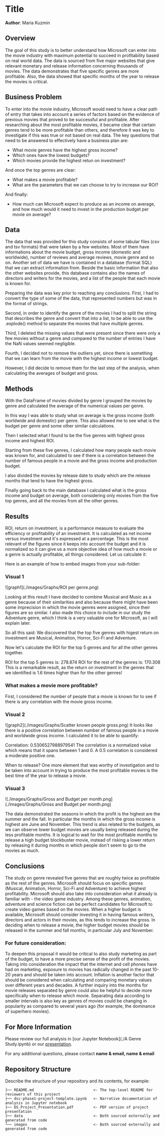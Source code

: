 # Title

**Author**: Maria Kuzmin
## Overview

The goal of this study is to better understand how Microsoft can enter into the movie industry with maximum potential to succeed in profitability based on real world data.
The data is sourced from five major websites that give relevant monetary and release information concerning thousands of movies.
The data demonstrates that five specific genres are more profitable.
Also, the data showed that specific months of the year to release the movies is critical.

## Business Problem

To enter into the movie industry, Microsoft would need to have a clear path of entry that takes into account a series of factors based on the evidence of previous movies that proved to be successful and profitable. After researching about the most profitable movies, it became clear that certain genres tend to be more profitable than others, and therefore it was key to investigate if this was true or not based on real data. The key questions that need to be answered to effectively have a business plan are:

- What movie genres have the highest gross income?
- Which ones have the lowest budgets?
- Which movies provide the highest retun on investment?

And once the top genres are clear:
- What makes a movie profitable?
- What are the parameters that we can choose to try to increase our ROI?

And finally: 
- How much can Microsoft expect to produce as an income on average, and how much would it need to invest in the production budget per movie on average?

## Data

The data that was provided for this study consists of some tabular files (csv and tsv formats) that were taken by a few websites. Most of them have informations about the movie budget, gross income (domestic and worldwide), number of reviews and average reviews, movie genre and so on.
Another set of data we have is contained in a database (format SQL) that we can extract information from.
Beside the basic information that also the other websites provide, this database contains also the names of directors and writers for the movies, and a list of the people that each movie is known for.

Preparing the data was key prior to reaching any conclusions. 
First, I had to convert the type of some of the data, that represented numbers but was in the format of strings. 

Second, in order to identify the genre of the movies I had to split the string that describes the genre and convert that into a list, to be able to use the .explode() method to separate the movies that have multiple genres.

Third, I deleted the missing values that were present since there were only a few movies without a genre and compared to the number of entries I have the NaN values seemed negligible.

Fourth, I decided not to remove the outliers yet, since there is something that we can learn from the movie with the highest income or lowest budget.

However, I did decide to remove them for the last step of the analysis, when calculating the averages of budget and gross.

## Methods

With the DataFrame of movies divided by genre I grouped the movies by genre and calculated the average of the numerical values per genre.

In this way I was able to study what on average is the gross income (both worldwide and domestic) per genre. This also allowed me to see what is the budget per genre and some other similar calculations.

Then I selected what I found to be the five genres with highest gross income and highest ROI.

Starting from these five genres, I calculated how many people each movie was known for, and calculated to see if there is a correlation between the number of famous people in a movie and the gross income and production budget.

I also divided the movies by release date to study which are the release months that tend to have the highest gross.

Finally going back to the main database I calculated what is the gross income and budget on average, both considering only movies from the five top genres, and all the movies from all the other genres.

## Results

ROI, return on investment, is a performance measure to evaluate the efficiency or profitability of an investment. It is calculated as net income versus investment and it's expressed at a percentage. This is the most relevant of the figures since it keeps into account the budget and it is normalized so it can give us a more objective idea of how much a movie or a genre is actually profitable, all things considered. Let us calculate it:

Here is an example of how to embed images from your sub-folder:

### Visual 1
![graph1](./images/Graphs/ROI per genre.png)

Looking at this result I have decided to combine Musical and Music as a genre because of their similarities and also because there might have been some imprecision in which the movie genres were assigned, since their figures are so similar. I also made this choice to include in our study the Adventure genre, which I think is a very valuable one for Microsoft, as I will explain later.

So all this said: We discovered that the top five genres with higest return on investment are Musical, Animation, Horror, Sci-Fi and Adventure.

Now let's calculate the ROI for the top 5 genres and for all the other genres together.

ROI for the top 5 genres is: 278.874 
ROI for the rest of the genres is: 170.308
This is a remarkable result, as the return on investment in the genres that we identified is 1.6 times higher than for the other genres!

### What makes a movie more profitable?
First, I considered the number of people that a movie is known for to see if there is any correlation with the movie gross income.

### Visual 2
![graph2](./images/Graphs/Scatter known people gross.png)
It looks like there is a positive correlation between number of famous people in a movie and worldwide gross income.
I calculated it to be able to quantify:

Correlation:  0.5306527988979541
The correlation is a normalized value which means that it spans between 1 and 0.
A 0.5 correlation is considered a moderate positive one.

When to release?
One more element that was worthy of investigation and to be taken into account in trying to produce the most profitable movies is the best time of the year to release a movie.

### Visual 3
![./images/Graphs/Gross and Budget per month.png](./images/Graphs/Gross and Budget per month.png)

The data demonstrated the seasons in which the profit is the highest are the summer and the fall. In particular the months in which the gross income is highest are June and November. This trend is also related to the budgets, as we can observe lower budget movies are usually being released during the less profitable months. It is logical to wait for the most profitable months to release a high budget blockbuster movie, instead of risking a lower return by releasing it during months in which people don't seem to go to the movies as much.


## Conclusions
The study on genre revealed five genres that are roughly twice as profitable as the rest of the genres.
Microsoft should focus on specific genres (Musical, Animation, Horror, Sci-Fi and Adventure) to achieve highest profitability.
Microsoft should also take into consideration what it already is familiar with - the video game industry. Among these genres, animation, adventure and science fiction can be perfect candidates for Microsoft to create video games based on the movies.
When a higher budget is available, Microsoft should consider investing it in having famous writers, directors and actors in their movies, as this tends to increase the gross.
In deciding when to release a movie, the higher budget movies should be released in the summer and fall months, in particular July and November.
### For future consideration:
To deepen this proposal it would be critical to also study marketing as part of the budget, to have a more precise sense of the profit of the movies. Taking into consideration the impact that the internet and cell phones have had on marketing, exposure to movies has radically changed in the past 10-20 years and should be taken into account.
Inflation is another factor that should be considered when calculating and comparing monetary values over different years and decades.
A further inquiry into the months for movie releases separated by genre could also be helpful to decide more specifically when to release which movie.
Separating data according to smaller intervals is also key as genres of movies could be changing in popularity as compared to several years ago (for example, the dominance of superhero movies).

## For More Information

Please review our full analysis in [our Jupyter Notebook](./A Genre Study.ipynb) or our [presentation](./DS_Project_Presentation.pdf).

For any additional questions, please contact **name & email, name & email**

## Repository Structure

Describe the structure of your repository and its contents, for example:

```
├── README.md                           <- The top-level README for reviewers of this project
├── dsc-phase1-project-template.ipynb   <- Narrative documentation of analysis in Jupyter notebook
├── DS_Project_Presentation.pdf         <- PDF version of project presentation
├── data                                <- Both sourced externally and generated from code
└── images                              <- Both sourced externally and generated from code
```